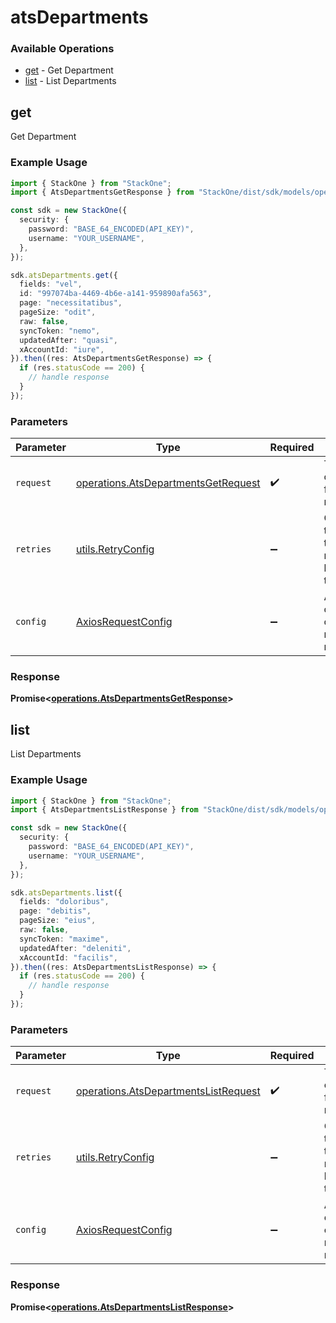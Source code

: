 # atsDepartments

### Available Operations

* [get](#get) - Get Department
* [list](#list) - List Departments

## get

Get Department

### Example Usage

```typescript
import { StackOne } from "StackOne";
import { AtsDepartmentsGetResponse } from "StackOne/dist/sdk/models/operations";

const sdk = new StackOne({
  security: {
    password: "BASE_64_ENCODED(API_KEY)",
    username: "YOUR_USERNAME",
  },
});

sdk.atsDepartments.get({
  fields: "vel",
  id: "997074ba-4469-4b6e-a141-959890afa563",
  page: "necessitatibus",
  pageSize: "odit",
  raw: false,
  syncToken: "nemo",
  updatedAfter: "quasi",
  xAccountId: "iure",
}).then((res: AtsDepartmentsGetResponse) => {
  if (res.statusCode == 200) {
    // handle response
  }
});
```

### Parameters

| Parameter                                                                                  | Type                                                                                       | Required                                                                                   | Description                                                                                |
| ------------------------------------------------------------------------------------------ | ------------------------------------------------------------------------------------------ | ------------------------------------------------------------------------------------------ | ------------------------------------------------------------------------------------------ |
| `request`                                                                                  | [operations.AtsDepartmentsGetRequest](../../models/operations/atsdepartmentsgetrequest.md) | :heavy_check_mark:                                                                         | The request object to use for the request.                                                 |
| `retries`                                                                                  | [utils.RetryConfig](../../models/utils/retryconfig.md)                                     | :heavy_minus_sign:                                                                         | Configuration to override the default retry behavior of the client.                        |
| `config`                                                                                   | [AxiosRequestConfig](https://axios-http.com/docs/req_config)                               | :heavy_minus_sign:                                                                         | Available config options for making requests.                                              |


### Response

**Promise<[operations.AtsDepartmentsGetResponse](../../models/operations/atsdepartmentsgetresponse.md)>**


## list

List Departments

### Example Usage

```typescript
import { StackOne } from "StackOne";
import { AtsDepartmentsListResponse } from "StackOne/dist/sdk/models/operations";

const sdk = new StackOne({
  security: {
    password: "BASE_64_ENCODED(API_KEY)",
    username: "YOUR_USERNAME",
  },
});

sdk.atsDepartments.list({
  fields: "doloribus",
  page: "debitis",
  pageSize: "eius",
  raw: false,
  syncToken: "maxime",
  updatedAfter: "deleniti",
  xAccountId: "facilis",
}).then((res: AtsDepartmentsListResponse) => {
  if (res.statusCode == 200) {
    // handle response
  }
});
```

### Parameters

| Parameter                                                                                    | Type                                                                                         | Required                                                                                     | Description                                                                                  |
| -------------------------------------------------------------------------------------------- | -------------------------------------------------------------------------------------------- | -------------------------------------------------------------------------------------------- | -------------------------------------------------------------------------------------------- |
| `request`                                                                                    | [operations.AtsDepartmentsListRequest](../../models/operations/atsdepartmentslistrequest.md) | :heavy_check_mark:                                                                           | The request object to use for the request.                                                   |
| `retries`                                                                                    | [utils.RetryConfig](../../models/utils/retryconfig.md)                                       | :heavy_minus_sign:                                                                           | Configuration to override the default retry behavior of the client.                          |
| `config`                                                                                     | [AxiosRequestConfig](https://axios-http.com/docs/req_config)                                 | :heavy_minus_sign:                                                                           | Available config options for making requests.                                                |


### Response

**Promise<[operations.AtsDepartmentsListResponse](../../models/operations/atsdepartmentslistresponse.md)>**

